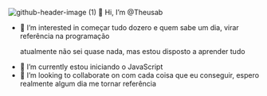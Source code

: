 
![github-header-image (1)](https://user-images.githubusercontent.com/116321984/197096535-c6a9d5da-fdf4-4c89-8146-c26afe6420aa.png)
👋 Hi, I’m @Theusab 
- 👀 I’m interested in  começar tudo dozero e quem sabe um dia, virar referência na programação<p>atualmente não sei quase nada, mas estou disposto a aprender tudo
- 🌱 I’m currently  estou iniciando o  JavaScript
- 💞️ I’m looking to collaborate on  com cada coisa que eu conseguir, espero realmente algum dia me tornar referência
